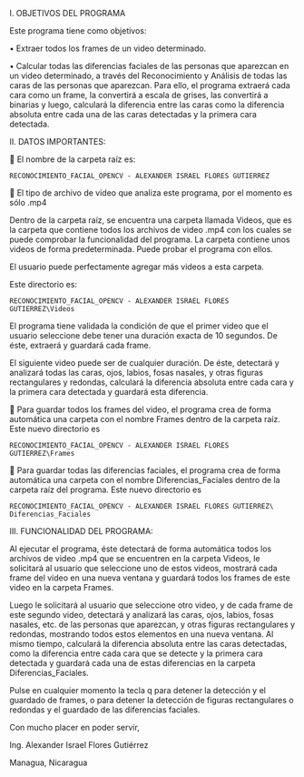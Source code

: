 I.	OBJETIVOS DEL PROGRAMA

   Este programa tiene como objetivos:

•	Extraer todos los frames de un video determinado.

•	Calcular todas las diferencias faciales de las personas que aparezcan en un video determinado, a través del Reconocimiento y Análisis de todas las caras de las personas que aparezcan. Para ello, el programa extraerá cada cara como un frame, la convertirá a escala de 
    grises, las convertirá a binarias y luego, calculará la diferencia entre las caras como la diferencia absoluta entre cada una de las caras detectadas y la primera cara detectada.


II.	DATOS IMPORTANTES:

   El nombre de la carpeta raíz es:

    RECONOCIMIENTO_FACIAL_OPENCV - ALEXANDER ISRAEL FLORES GUTIERREZ

  	El tipo de archivo de video que analiza este programa, por el momento es sólo .mp4 

Dentro de la carpeta raíz, se encuentra una carpeta llamada Videos, que es la carpeta que contiene todos los archivos de video .mp4 con los cuales se puede comprobar la funcionalidad del programa. La carpeta contiene unos videos de forma predeterminada. Puede probar el programa con ellos.

El usuario puede perfectamente agregar más videos a esta carpeta.

Este directorio es:

    RECONOCIMIENTO_FACIAL_OPENCV - ALEXANDER ISRAEL FLORES GUTIERREZ\Videos

El programa tiene validada la condición de que el primer video que el usuario seleccione debe tener una duración exacta de 10 segundos. De éste, extraerá y guardará cada frame.

El siguiente video puede ser de cualquier duración. De éste, detectará y analizará todas las caras, ojos, labios, fosas nasales, y otras figuras rectangulares y redondas, calculará la diferencia absoluta entre cada cara y la primera cara detectada y guardará esta diferencia.

	Para guardar todos los frames del video, el programa crea de forma automática una carpeta con el nombre Frames dentro de la carpeta raíz. Este nuevo directorio es

    RECONOCIMIENTO_FACIAL_OPENCV - ALEXANDER ISRAEL FLORES GUTIERREZ\Frames

	Para guardar todas las diferencias faciales, el programa crea de forma automática una carpeta con el nombre Diferencias_Faciales dentro de la carpeta raíz del programa. Este nuevo directorio es

    RECONOCIMIENTO_FACIAL_OPENCV - ALEXANDER ISRAEL FLORES GUTIERREZ\ Diferencias_Faciales  


III. FUNCIONALIDAD DEL PROGRAMA:

Al ejecutar el programa, éste detectará de forma automática todos los archivos de video .mp4 que se encuentren en la carpeta Videos, le solicitará al usuario que seleccione uno de estos videos, mostrará cada frame del video en una nueva ventana y guardará todos los frames de este video en la carpeta Frames.

Luego le solicitará al usuario que seleccione otro video, y de cada frame de este segundo video, detectará y analizará las caras, ojos, labios, fosas nasales, etc. de las personas que aparezcan, y otras figuras rectangulares y redondas, mostrando todos estos elementos en una nueva ventana. Al mismo tiempo, calculará la diferencia absoluta entre las caras detectadas, como la diferencia entre cada cara que se detecte y la primera cara detectada y guardará cada una de estas diferencias en la carpeta Diferencias_Faciales.

Pulse en cualquier momento la tecla q para detener la detección y el guardado de frames, o para detener la detección de figuras rectangulares o redondas y el guardado de las diferencias faciales.

Con mucho placer en poder servir,




Ing. Alexander Israel Flores Gutiérrez

Managua, Nicaragua
